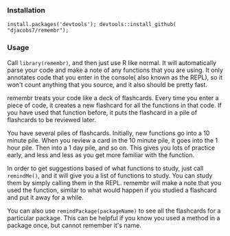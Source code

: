 ### Installation

`install.packages('devtools'); devtools::install_github( "djacobs7/remembr");`

### Usage

Call `library(remembr)`, and then just use R like normal. It will automatically parse your code and make a note of any functions that you are using. It only annotates code that you enter in the console( also known as the REPL), so it won't count anything that you source, and it also should be pretty fast.

remembr treats your code like a deck of flashcards. Every time you enter a piece of code, it creates a new flashcard for all the functions in that code. If you have used that function before, it puts the flashcard in a pile of flashcards to be reviewed later.

You have several piles of flashcards. Initially, new functions go into a 10 minute pile. When you review a card in the 10 minute pile, it goes into the 1 hour pile. Then into a 1 day pile, and so on. This gives you lots of practice early, and less and less as you get more familiar with the function.

In order to get suggestions based of what functions to study, just call `remindMe()`, and it will give you a list of functions to study. You can study them by simply calling them in the REPL. remembr will make a note that you used the function, similar to what would happen if you studied a flashcard and put it away for a while.

You can also use `remindPackage(packageName)` to see all the flashcards for a particular package. This can be helpful if you know you used a method in a package once, but cannot remember it's name.
